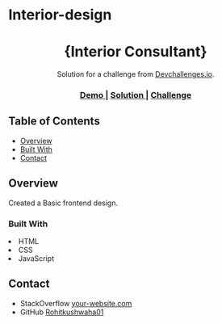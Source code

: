 # Interior-design

<!-- Please update value in the {}  -->

<h1 align="center">{Interior Consultant}</h1>

<div align="center">
   Solution for a challenge from  <a href="http://devchallenges.io" target="_blank">Devchallenges.io</a>.
</div>

<div align="center">
  <h3>
    <a href="https://rohitkushwaha01.github.io/Interior-design/">
      Demo
    </a>
    <span> | </span>
    <a href="https://github.com/Rohitkushwaha01/Interior-design">
      Solution
    </a>
    <span> | </span>
    <a href="https://devchallenges.io/challenges/Jymh2b2FyebRTUljkNcb">
      Challenge
    </a>
  </h3>
</div>

<!-- TABLE OF CONTENTS -->

## Table of Contents

- [Overview](#overview)
- [Built With](#built-with)
- [Contact](#contact)

<!-- OVERVIEW -->

## Overview

Created a Basic frontend design.

### Built With

  <li>HTML</li>
  <li>CSS</li>
  <li>JavaScript</li>
   
<!-- Contact -->
   
## Contact

- StackOverflow [your-website.com](https://stackoverflow.com/users/18925657/rohit-kushwaha)
- GitHub [Rohitkushwaha01](https://github.com/Rohitkushwaha01)
